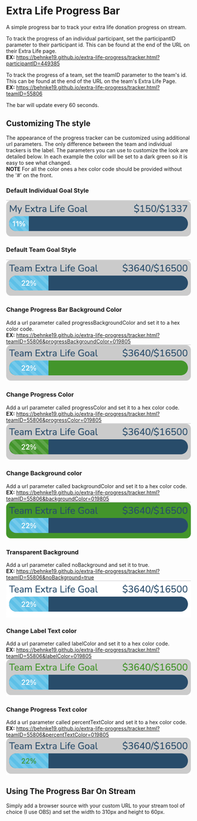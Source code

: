 # Extra Life Progress Bar
A simple progress bar to track your extra life donation progress on stream.

To track the progress of an individual participant, set the participantID parameter to their participant id. This can be found at the end of the URL on their Extra Life page.  
**EX:** https://behnke19.github.io/extra-life-progress/tracker.html?participantID=449385

To track the progress of a team, set the teamID parameter to the team's id. This can be found at the end of the URL on the team's Extra Life Page.  
**EX:** https://behnke19.github.io/extra-life-progress/tracker.html?teamID=55806  

The bar will update every 60 seconds.

## Customizing The style
The appearance of the progress tracker can be customized using additional url parameters. The only difference between the team and individual trackers is the label. The parameters you can use to customize the look are detailed below. In each example the color will be set to a dark green so it is easy to see what changed.  
**NOTE** For all the color ones a hex color code should be provided without the '#' on the front.
### Default Individual Goal Style
![alt text](images/default.png)

### Default Team Goal Style
![alt text](images/defaultTeam.png)

### Change Progress Bar Background Color
Add a url parameter called progressBackgroundColor and set it to a hex color code.  
**EX:** https://behnke19.github.io/extra-life-progress/tracker.html?teamID=55806&progressBackgroundColor=019805  
![alt text](images/progressBackground.png)

### Change Progress Color
Add a url parameter called progressColor and set it to a hex color code.  
**EX:** https://behnke19.github.io/extra-life-progress/tracker.html?teamID=55806&progressColor=019805  
![alt text](images/progress.png)

### Change Background color
Add a url parameter called backgroundColor and set it to a hex color code.  
**EX:** https://behnke19.github.io/extra-life-progress/tracker.html?teamID=55806&backgroundColor=019805  
![alt text](images/background.png)

### Transparent Background
Add a url parameter called noBackground and set it to true.  
**EX:** https://behnke19.github.io/extra-life-progress/tracker.html?teamID=55806&noBackground=true  
![alt text](images/noBackground.png)

### Change Label Text color
Add a url parameter called labelColor and set it to a hex color code.  
**EX:** https://behnke19.github.io/extra-life-progress/tracker.html?teamID=55806&labelColor=019805  
![alt text](images/label.png)

### Change Progress Text color
Add a url parameter called percentTextColor and set it to a hex color code.  
**EX:** https://behnke19.github.io/extra-life-progress/tracker.html?teamID=55806&percentTextColor=019805  
![alt text](images/percent.png)

## Using The Progress Bar On Stream
Simply add a browser source with your custom URL to your stream tool of choice (I use OBS) and set the width to 310px and height to 60px.  
